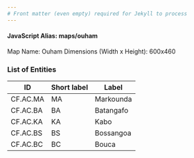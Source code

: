 ```yaml
---
# Front matter (even empty) required for Jekyll to process
---
```


#### JavaScript Alias: maps/ouham

Map Name: Ouham
Dimensions (Width x Height): 600x460

### List of Entities

ID | Short label | Label
---|---|---|
CF.AC.MA|MA|Markounda
CF.AC.BA|BA|Batangafo
CF.AC.KA|KA|Kabo
CF.AC.BS|BS|Bossangoa
CF.AC.BC|BC|Bouca
